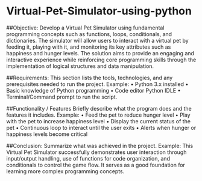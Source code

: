 # Virtual-Pet-Simulator-using-python
##Objective:
Develop a Virtual Pet Simulator using fundamental programming concepts such as
functions, loops, conditionals, and dictionaries. The simulator will allow users to interact
with a virtual pet by feeding it, playing with it, and monitoring its key attributes such as
happiness and hunger levels. The solution aims to provide an engaging and interactive
experience while reinforcing core programming skills through the implementation of
logical structures and data manipulation.

##Requirements:
This section lists the tools, technologies, and any prerequisites needed to run the project.
Example:
• Python 3.x installed
• Basic knowledge of Python programming
• Code editor Python IDLE
• Terminal/Command prompt to run the script.

##Functionality / Features
Briefly describe what the program does and the features it includes.
Example:
• Feed the pet to reduce hunger level
• Play with the pet to increase happiness level
• Display the current status of the pet
• Continuous loop to interact until the user exits
• Alerts when hunger or happiness levels become critical

##Conclusion:
Summarize what was achieved in the project.
Example:
This Virtual Pet Simulator successfully demonstrates user interaction through input/output
handling, use of functions for code organization, and conditionals to control the game flow.
It serves as a good foundation for learning more complex programming concepts.



